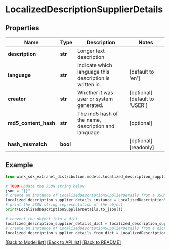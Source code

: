 # LocalizedDescriptionSupplierDetails


## Properties

Name | Type | Description | Notes
------------ | ------------- | ------------- | -------------
**description** | **str** | Longer text description | 
**language** | **str** | Indicate which language this description is written in. | [default to 'en']
**creator** | **str** | Whether it was user or system generated. | [optional] [default to 'USER']
**md5_content_hash** | **str** | The md5 hash of the name, description and language. | [optional] 
**hash_mismatch** | **bool** |  | [optional] [readonly] 

## Example

```python
from wink_sdk_extranet_distribution.models.localized_description_supplier_details import LocalizedDescriptionSupplierDetails

# TODO update the JSON string below
json = "{}"
# create an instance of LocalizedDescriptionSupplierDetails from a JSON string
localized_description_supplier_details_instance = LocalizedDescriptionSupplierDetails.from_json(json)
# print the JSON string representation of the object
print(LocalizedDescriptionSupplierDetails.to_json())

# convert the object into a dict
localized_description_supplier_details_dict = localized_description_supplier_details_instance.to_dict()
# create an instance of LocalizedDescriptionSupplierDetails from a dict
localized_description_supplier_details_from_dict = LocalizedDescriptionSupplierDetails.from_dict(localized_description_supplier_details_dict)
```
[[Back to Model list]](../README.md#documentation-for-models) [[Back to API list]](../README.md#documentation-for-api-endpoints) [[Back to README]](../README.md)


